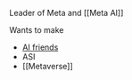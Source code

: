 Leader of Meta and [[Meta AI]]

Wants to make 
- [AI friends](https://youtu.be/HKgEsdmMFUA?si=J9GjfylGnSOxN2h2)
- ASI
- [[Metaverse]]
